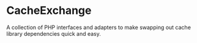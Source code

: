 CacheExchange
============

A collection of PHP interfaces and adapters to make swapping out cache library dependencies quick and easy.
